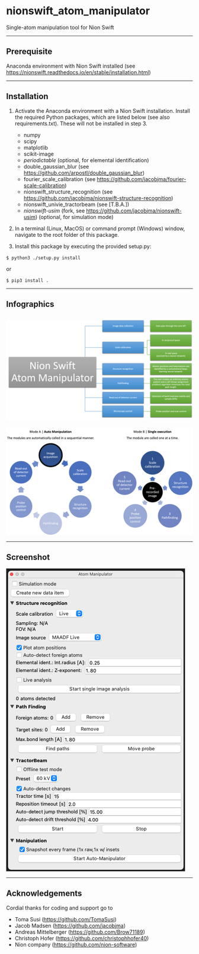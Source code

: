 # nionswift_atom_manipulator

Single-atom manipulation tool for Nion Swift

-----
**Prerequisite**
--
Anaconda environment with Nion Swift installed (see https://nionswift.readthedocs.io/en/stable/installation.html)

-----
**Installation**
--

1. Activate the Anaconda environment with a Nion Swift installation. Install the required Python packages, which are listed below (see also requirements.txt). These will not be installed in step 3.
    - numpy
    - scipy
    - matplotlib
    - scikit-image
    - *periodictable* (optional, for elemental identification)
    - double_gaussian_blur (see https://github.com/arpostl/double_gaussian_blur)
    - fourier_scale_calibration (see https://github.com/jacobjma/fourier-scale-calibration)
    - nionswift_structure_recognition (see https://github.com/jacobjma/nionswift-structure-recognition)
    - nionswift_univie_tractorbeam (see [T.B.A.])
    - *nionswift-usim* (fork, see https://github.com/jacobjma/nionswift-usim) (optional, for simulation mode)

2. In a terminal (Linux, MacOS) or command prompt (Windows) window, navigate to the root folder of this package.

3. Install this package by executing the provided setup.py:
```
$ python3 ./setup.py install
```
or
```
$ pip3 install .
```

-----
**Infographics**
--
![Task overview and description](./infographics/tasks-and-descriptions.png)
--
![Operating modes](./infographics/operating-modes.png)

-----
**Screenshot**
--
![Plug-in screenshot](./infographics/plugin-screenshot.png)

-----
**Acknowledgements**
--

Cordial thanks for coding and support go to
- Toma Susi (https://github.com/TomaSusi)
- Jacob Madsen (https://github.com/jacobjma)
- Andreas Mittelberger (https://github.com/Brow71189)
- Christoph Hofer (https://github.com/christophhofer40)
- Nion company (https://github.com/nion-software)
